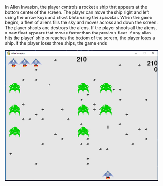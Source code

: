 In Alien Invasion, the player controls a rocket a ship that appears
at the bottom center of the screen. The player can move the ship
right and left using the arrow keys and shoot blets using the spacebar.
When the game begins, a fleet of aliens fills the sky and moves across
and down the screen. The player shoots and destroys the aliens. If the
player shoots all the aliens, a new fleet appears that moves faster than 
the previous fleet. If any alien hits the player' ship or reaches 
the bottom of the screen, the player loses a ship. If the player loses
three ships, the game ends

![Game preview](images/snapshot.png)
